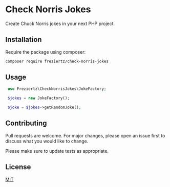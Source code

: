 # Check Norris Jokes

Create Chuck Norris jokes in your next PHP project.

## Installation

Require the package using composer:

```bash
composer require freziertz/check-norris-jokes
```

## Usage

```php
 use Freziertz\CheckNorrisJokes\JokeFactory;

 $jokes = new JokeFactory();

 $joke = $jokes->getRandomJoke();

```

## Contributing

Pull requests are welcome. For major changes, please open an issue first
to discuss what you would like to change.

Please make sure to update tests as appropriate.

## License

[MIT](LICENSE.md)